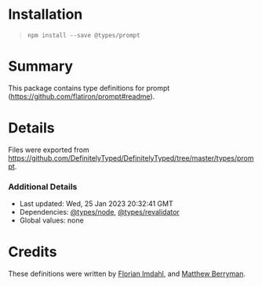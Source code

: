 # Installation
> `npm install --save @types/prompt`

# Summary
This package contains type definitions for prompt (https://github.com/flatiron/prompt#readme).

# Details
Files were exported from https://github.com/DefinitelyTyped/DefinitelyTyped/tree/master/types/prompt.

### Additional Details
 * Last updated: Wed, 25 Jan 2023 20:32:41 GMT
 * Dependencies: [@types/node](https://npmjs.com/package/@types/node), [@types/revalidator](https://npmjs.com/package/@types/revalidator)
 * Global values: none

# Credits
These definitions were written by [Florian Imdahl](https://github.com/ffflorian), and [Matthew Berryman](https://github.com/matthewberryman).
